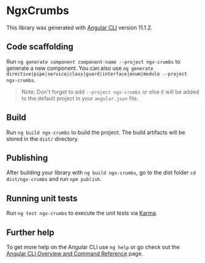# NgxCrumbs

This library was generated with [Angular CLI](https://github.com/angular/angular-cli) version 11.1.2.

## Code scaffolding

Run `ng generate component component-name --project ngx-crumbs` to generate a new component. You can also use `ng generate directive|pipe|service|class|guard|interface|enum|module --project ngx-crumbs`.
> Note: Don't forget to add `--project ngx-crumbs` or else it will be added to the default project in your `angular.json` file. 

## Build

Run `ng build ngx-crumbs` to build the project. The build artifacts will be stored in the `dist/` directory.

## Publishing

After building your library with `ng build ngx-crumbs`, go to the dist folder `cd dist/ngx-crumbs` and run `npm publish`.

## Running unit tests

Run `ng test ngx-crumbs` to execute the unit tests via [Karma](https://karma-runner.github.io).

## Further help

To get more help on the Angular CLI use `ng help` or go check out the [Angular CLI Overview and Command Reference](https://angular.io/cli) page.
